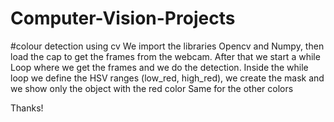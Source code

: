 # Computer-Vision-Projects
#colour detection using cv
We import the libraries Opencv and Numpy, then load the cap to get the frames from the webcam. After that we start a while Loop where we get the frames and we do the detection.
Inside the while loop we define the HSV ranges (low_red, high_red), we create the mask and we show only the object with the red color
Same for the other colors

Thanks!
